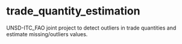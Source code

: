 # trade_quantity_estimation
UNSD-ITC_FAO joint project to detect outliers in trade quantities and estimate missing/outliers values.
